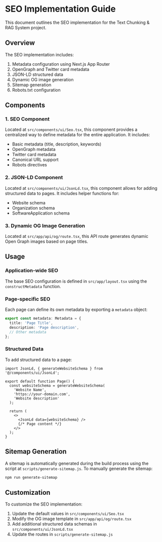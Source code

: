 # SEO Implementation Guide

This document outlines the SEO implementation for the Text Chunking & RAG System project.

## Overview

The SEO implementation includes:

1. Metadata configuration using Next.js App Router
2. OpenGraph and Twitter card metadata
3. JSON-LD structured data
4. Dynamic OG image generation
5. Sitemap generation
6. Robots.txt configuration

## Components

### 1. SEO Component

Located at `src/components/ui/Seo.tsx`, this component provides a centralized way to define metadata for the entire application. It includes:

- Basic metadata (title, description, keywords)
- OpenGraph metadata
- Twitter card metadata
- Canonical URL support
- Robots directives

### 2. JSON-LD Component

Located at `src/components/ui/JsonLd.tsx`, this component allows for adding structured data to pages. It includes helper functions for:

- Website schema
- Organization schema
- SoftwareApplication schema

### 3. Dynamic OG Image Generation

Located at `src/app/api/og/route.tsx`, this API route generates dynamic Open Graph images based on page titles.

## Usage

### Application-wide SEO

The base SEO configuration is defined in `src/app/layout.tsx` using the `constructMetadata` function.

### Page-specific SEO

Each page can define its own metadata by exporting a `metadata` object:

```typescript
export const metadata: Metadata = {
  title: 'Page Title',
  description: 'Page description',
  // Other metadata
};
```

### Structured Data

To add structured data to a page:

```tsx
import JsonLd, { generateWebsiteSchema } from '@/components/ui/JsonLd';

export default function Page() {
  const websiteSchema = generateWebsiteSchema(
    'Website Name',
    'https://your-domain.com',
    'Website description'
  );

  return (
    <>
      <JsonLd data={websiteSchema} />
      {/* Page content */}
    </>
  );
}
```

## Sitemap Generation

A sitemap is automatically generated during the build process using the script at `scripts/generate-sitemap.js`. To manually generate the sitemap:

```bash
npm run generate-sitemap
```

## Customization

To customize the SEO implementation:

1. Update the default values in `src/components/ui/Seo.tsx`
2. Modify the OG image template in `src/app/api/og/route.tsx`
3. Add additional structured data schemas in `src/components/ui/JsonLd.tsx`
4. Update the routes in `scripts/generate-sitemap.js` 